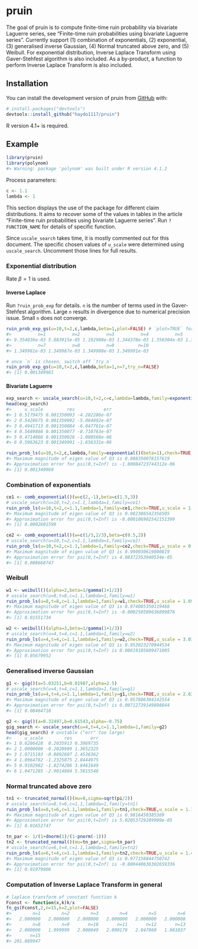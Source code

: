 
<!-- README.md is generated from README.Rmd. Please edit that file -->

# pruin

<!-- badges: start -->
<!-- badges: end -->

The goal of pruin is to compute finite-time ruin probability via
bivariate Laguerre series, see “Finite-time ruin probabilities using
bivariate Laguerre series”. Currently support (1) combination of
exponentials, (2) exponential, (3) generalised inverse Gaussian, (4)
Normal truncated above zero, and (5) Weibull. For exponential
distribution, Inverse Laplace Transform using Gaver-Stehfest algorithm
is also included. As a by-product, a function to perform Inverse Laplace
Transform is also included.

## Installation

You can install the development version of pruin from
[GitHub](https://github.com/) with:

``` r
# install.packages("devtools")
devtools::install_github("haydo1117/pruin")
```

R version 4.1+ is required.

## Example

``` r
library(pruin)
library(polynom)
#> Warning: package 'polynom' was built under R version 4.1.2
```

Process parameters:

``` r
c <- 1.1
lambda <- 1
```

This section displays the use of the package for different claim
distributions. It aims to recover some of the values in tables in the
article “Finite-time ruin probabilities using bivariate Laguerre
series”. Run `?FUNCTION_NAME` for details of specific function.

Since `uscale_search` takes time, it is mostly commented out for this
document. The specific chosen values of `u_scale` were determined using
`uscale_search`. Uncomment those lines for full results.

### Exponential distribution

Rate *β* = 1 is used.

#### Inverse Laplace

Run `?ruin_prob_exp` for details. `n` is the number of terms used in the
Gaver-Stehfest algorithm. Large `n` results in divergence due to
numerical precision issue. Small `n` does not converge.

``` r
ruin_prob_exp_gs(u=10,t=2,c,lambda,beta=1,plot=FALSE) # `plot=TRUE` for a visualisation
#>          n=1          n=2          n=3          n=4          n=5          n=6 
#> 9.354836e-03 5.883915e-05 1.192908e-03 1.344378e-03 1.350304e-03 1.350000e-03 
#>          n=7          n=8          n=9         n=10 
#> 1.349981e-03 1.349987e-03 1.349988e-03 1.349991e-03

# once `n` is chosen, switch off `try_n`
ruin_prob_exp_gs(u=10,t=2,c,lambda,beta=1,n=7,try_n=FALSE)
#> [1] 0.001349981
```

#### Bivariate Laguerre

``` r
exp_search <- uscale_search(u=10,t=2,c=c,lambda=lambda,family=exponential()(beta=1)) # search for u_scale
head(exp_search)
#>     u_scale         res           err
#> 1 0.5179475 0.001350093 -4.282286e-07
#> 2 0.5428675 0.001350092 -5.064892e-07
#> 3 0.4941713 0.001350084 -6.047761e-07
#> 4 0.5689866 0.001350077 -8.710763e-07
#> 5 0.4714866 0.001350026 -1.080568e-06
#> 6 0.5963623 0.001349991 -1.656331e-06

ruin_prob_ls(u=10,t=2,c,lambda,family=exponential()(beta=1),check=TRUE,u_scale = 0.6) # once u_scale is chosen
#> Maximum magnitude of eigen value of Q3 is 0.988350078157619 
#> Approximation error for psi(0,t=Inf) is -1.80084723744312e-06
#> [1] 0.001349969
```

### Combination of exponentials

``` r
ce1 <- comb_exponential()(w=c(2,-1),beta=c(1.5,3))
# uscale_search(u=10,t=2,c=1.1,lambda=1,family=ce1)
ruin_prob_ls(u=10,t=2,c=1.1,lambda=1,family=ce1,check=TRUE,u_scale = 1.0715193)
#> Maximum magnitude of eigen value of Q3 is 0.982386542356505 
#> Approximation error for psi(0,t=Inf) is -0.000106902542151399
#> [1] 0.0002601599

ce2 <- comb_exponential()(w=c(1/3,2/3),beta=c(0.5,2))
# uscale_search(u=10,t=2,c=1.1,lambda=1,family=ce2)
ruin_prob_ls(u=10,t=2,c=1.1,lambda=1,family=ce2,check=TRUE,u_scale = 0.6250552)
#> Maximum magnitude of eigen value of Q3 is 0.990030619800819 
#> Approximation error for psi(0,t=Inf) is 4.08372353940534e-05
#> [1] 0.008668747
```

### Weibull

``` r
w1 <- weibull()(alpha=2,beta=1/gamma(1+1/2))
# uscale_search(u=8,t=8,c=1.1,lambda=1,family=w1)
ruin_prob_ls(u=8,t=8,c=1.1,lambda=1,family=w1,check=TRUE,u_scale = 1.6982437)
#> Maximum magnitude of eigen value of Q3 is 0.974085350119468 
#> Approximation error for psi(0,t=Inf) is -0.000250509636899876
#> [1] 0.01551734

w2 <- weibull()(alpha=3,beta=1/gamma(1+1/3))
# uscale_search(u=4,t=4,c=1.1,lambda=1,family=w2)
ruin_prob_ls(u=4,t=4,c=1.1,lambda=1,family=w2,check=TRUE,u_scale = 3.0199517)
#> Maximum magnitude of eigen value of Q3 is 0.953023270944534 
#> Approximation error for psi(0,t=Inf) is 0.00619105609471005
#> [1] 0.05679952
```

### Generalised inverse Gaussian

``` r
g1 <- gig()(a=5.03251,b=0.01987,alpha=2.5)
# uscale_search(u=4,t=4,c=1.1,lambda=1,family=g1)
ruin_prob_ls(u=4,t=4,c=1.1,lambda=1,family=g1,check=TRUE,u_scale = 2.6302680)
#> Maximum magnitude of eigen value of Q3 is 0.957806304142554 
#> Approximation error for psi(0,t=Inf) is 0.00712739149898844
#> [1] 0.08464718

g2 <- gig()(a=0.32497,b=0.61543,alpha=-0.75)
gig_search <- uscale_search(u=4,t=4,c=1.1,lambda=1,family=g2) 
head(gig_search) # unstable ("err" too large)
#>     u_scale        res       err
#> 1 0.8286428  0.2035913 0.3969735
#> 2 1.0000000 -0.2020989 1.3652325
#> 3 1.0715193 -0.8892607 2.4536362
#> 4 1.0964782 -1.2325875 2.8444975
#> 5 0.9102982 -1.8274286 3.8461649
#> 6 1.0471285 -2.9014884 5.5015548
```

### Normal truncated above zero

``` r
tn1 <- truncated_normal()(mu=0,sigma=sqrt(pi/2))
# uscale_search(u=8,t=6,c=1.1,lambda=1,family=tn1)
ruin_prob_ls(u=8,t=6,c=1.1,lambda=1,family=tn1,check=TRUE,u_scale = 1.1481536)
#> Maximum magnitude of eigen value of Q3 is 0.9816450385389 
#> Approximation error for psi(0,t=Inf) is 5.02053729289909e-05
#> [1] 0.01652747

tn_par <- 1/(1+dnorm(1)/(1-pnorm(-1)))
tn2 <- truncated_normal()(mu=tn_par,sigma=tn_par)
# uscale_search(u=6,t=4,c=1.1,lambda=1,family=tn2)
ruin_prob_ls(u=6,t=4,c=1.1,lambda=1,family=tn2,check=TRUE,u_scale = 1.4791084)
#> Maximum magnitude of eigen value of Q3 is 0.977158844750742 
#> Approximation error for psi(0,t=Inf) is -0.000440636302659336
#> [1] 0.01979806
```

### Computation of Inverse Laplace Transform in general

``` r
# laplace transform of constant function k
Fconst <- function(x,k)k/x
fn_gs(Fconst,2,n=15,k=2,plot=FALSE)
#>        n=1        n=2        n=3        n=4        n=5        n=6        n=7 
#>   2.000000   2.000000   2.000000   2.000000   2.000000   2.000000   2.000000 
#>        n=8        n=9       n=10       n=11       n=12       n=13       n=14 
#>   2.000000   1.999999   2.000049   2.000179   2.047860   1.981037   3.410230 
#>       n=15 
#> 201.889947
```
